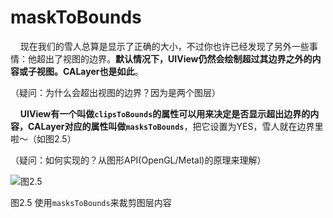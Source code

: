# maskToBounds

&nbsp;&nbsp;&nbsp;&nbsp;现在我们的雪人总算是显示了正确的大小，不过你也许已经发现了另外一些事情：他超出了视图的边界。**默认情况下，UIView仍然会绘制超过其边界之外的内容或子视图。CALayer也是如此**。

（疑问：为什么会超出视图的边界？因为是两个图层）

&nbsp;&nbsp;&nbsp;&nbsp;**UIView有一个叫做`clipsToBounds`的属性可以用来决定是否显示超出边界的内容，CALayer对应的属性叫做`masksToBounds`**，把它设置为YES，雪人就在边界里啦～（如图2.5）

（疑问：如何实现的？从图形API(OpenGL/Metal)的原理来理解）

![图2.5](./2.5.png)

图2.5 使用`masksToBounds`来裁剪图层内容